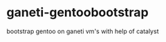 ganeti-gentoobootstrap
======================

bootstrap gentoo on ganeti vm's with help of catalyst
